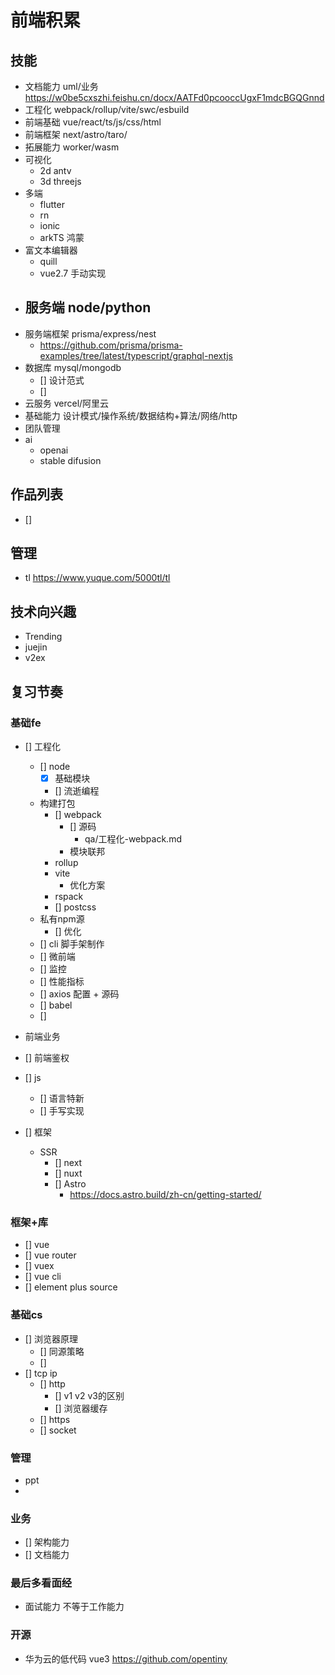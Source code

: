 # 前端积累

## 技能
- 文档能力 uml/业务
  https://w0be5cxszhi.feishu.cn/docx/AATFd0pcooccUgxF1mdcBGQGnnd
- 工程化 webpack/rollup/vite/swc/esbuild
- 前端基础 vue/react/ts/js/css/html
- 前端框架 next/astro/taro/
- 拓展能力 worker/wasm
- 可视化
  - 2d antv 
  - 3d threejs
- 多端
  - flutter
  - rn
  - ionic
  - arkTS 鸿蒙
- 富文本编辑器
  - quill 
  - vue2.7 手动实现
- 服务端  node/python
  - 
- 服务端框架 prisma/express/nest
  - https://github.com/prisma/prisma-examples/tree/latest/typescript/graphql-nextjs
- 数据库 mysql/mongodb
  - [] 设计范式
  - []
- 云服务  vercel/阿里云
- 基础能力 设计模式/操作系统/数据结构+算法/网络/http
- 团队管理
- ai 
  - openai 
  - stable difusion

## 作品列表
- []

## 管理
- tl  https://www.yuque.com/5000tl/tl

## 技术向兴趣
- Trending
- juejin
- v2ex


## 复习节奏

### 基础fe
- [] 工程化   
  - [] node
    - [x]  基础模块
    - [] 流逝编程
  - 构建打包
    - [] webpack 
      - [] 源码
        - qa/工程化-webpack.md
      - 模块联邦
    - rollup
    - vite
      - 优化方案
    - rspack
    - [] postcss
  - 私有npm源 
    - [] 优化
  - [] cli 脚手架制作
  - [] 微前端
  - [] 监控
  - [] 性能指标
  - [] axios 配置 + 源码
  - [] babel 
  - [] 
- 前端业务
 - [] 前端鉴权
- [] js 
  - []  语言特新
  - [] 手写实现
 
- [] 框架
  - SSR 
    - [] next
    - [] nuxt
    - [] Astro
      - https://docs.astro.build/zh-cn/getting-started/
### 框架+库
- [] vue
- [] vue router
- [] vuex 
- [] vue cli
- [] element plus source

### 基础cs
- [] 浏览器原理
  - [] 同源策略
  - [] 
- [] tcp ip
  - [] http
    - [] v1 v2 v3的区别
    - [] 浏览器缓存
  - [] https
  - [] socket

### 管理
  - ppt
  - 

### 业务
  - [] 架构能力 
  - [] 文档能力

### 最后多看面经
  - 面试能力 不等于工作能力
  
### 开源
 - 华为云的低代码 vue3 https://github.com/opentiny
